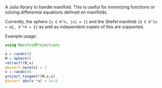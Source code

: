 A Julia library to handle manifold. This is useful for minimizing functions or solving differential equations defined on manifolds.

Currently, the sphere `{x ∈ K^n, |x| = 1}` and the Stiefel manifold `{X ∈ K^{n × m}, X'*X = I}` as well as independent copies of this are supported.

Example usage:

```julia
using ManifoldProjections

x = randn(4)
M = Sphere()
retract!(M,x)
@assert norm(x) ≈ 1
v = randn(4)
project_tangent!(M,v,x)
@assert abs(v'*x) < 1e-8
```
